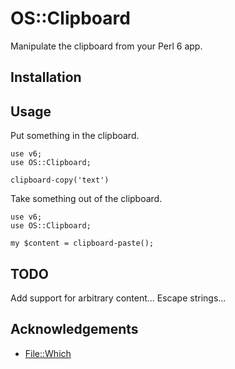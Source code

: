 # OS::Clipboard

Manipulate the clipboard from your Perl 6 app.

## Installation

## Usage

Put something in the clipboard.

``` perl6
use v6;
use OS::Clipboard;

clipboard-copy('text')
```

Take something out of the clipboard.

``` perl6
use v6;
use OS::Clipboard;

my $content = clipboard-paste();
```

## TODO

Add support for arbitrary content...  Escape strings...

## Acknowledgements

* [File::Which](https://github.com/azawawi/perl6-file-which)
